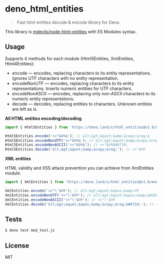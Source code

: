 # deno_html_entities

> Fast html entities decode & encode library for Deno.

This library is
[mdevils/node-html-entities](https://github.com/mdevils/node-html-entities) with
ES Modules syntax.

## Usage

Supports 4 methods for each module (Html5Entities, XmlEntities, Html4Entities):

- encode — encodes, replacing characters to its entity representations. Ignores
  UTF characters with no entity representation.
- encodeNonUTF — encodes, replacing characters to its entity representations.
  Inserts numeric entities for UTF characters.
- encodeNonASCII — encodes, replacing only non-ASCII characters to its numeric
  entity representations.
- decode — decodes, replacing entities to characters. Unknown entities are left
  as is.

**All HTML entities encoding/decoding**

```javascript
import { Html5Entities } from 'https://deno.land/x/html_entities@v1.0/mod.js';

Html5Entities.encode('<>"&©®∆'); // &lt;&gt;&quot;&amp;&copy;&reg;∆
Html5Entities.encodeNonUTF('<>"&©®∆'); // &lt;&gt;&quot;&amp;&copy;&reg;&#8710;
Html5Entities.encodeNonASCII('<>"&©®∆'); // <>"&©®&#8710;
Html5Entities.decode('&lt;&gt;&quot;&amp;&copy;&reg;'); // <>"&©®
```

**XML entities**

HTML validity and XSS attack prevention you can achieve from XmlEntities module.

```js
import { XmlEntities } from 'https://deno.land/x/html_entities@v1.0/mod.js';

XmlEntities.encode('<>"\'&©®'); // &lt;&gt;&quot;&apos;&amp;©®
XmlEntities.encodeNonUTF('<>"\'&©®'); // &lt;&gt;&quot;&apos;&amp;&#169;&#174;
XmlEntities.encodeNonASCII('<>"\'&©®'); // <>"\'&©®
XmlEntities.decode('&lt;&gt;&quot;&apos;&amp;&copy;&reg;&#8710;'); // <>"'&&copy;&reg;∆
```

## Tests

```sh
$ deno test mod_test.js
```

## License

MIT
